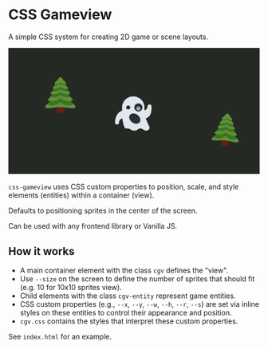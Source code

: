 # CSS Gameview

A simple CSS system for creating 2D game or scene layouts.

![Example layout](./screenshot.png)

`css-gameview` uses CSS custom properties to position, scale, and style elements (entities) within a container (view).

Defaults to positioning sprites in the center of the screen.

Can be used with any frontend library or Vanilla JS.

## How it works

- A main container element with the class `cgv` defines the "view".
- Use `--size` on the screen to define the number of sprites that should fit (e.g. 10 for 10x10 sprites view).
- Child elements with the class `cgv-entity` represent game entities.
- CSS custom properties (e.g., `--x`, `--y`, `--w`, `--h`, `--r`, `--s`) are set via inline styles on these entities to control their appearance and position.
- `cgv.css` contains the styles that interpret these custom properties.

See `index.html` for an example.

